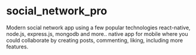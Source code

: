 # social_network_pro
Modern social network app using a few popular technologies react-native, node.js, express.js, mongodb and more.. native app for mobile where you could collaborate by creating posts, commenting, liking, including more features.
